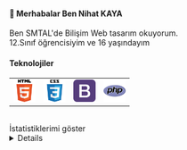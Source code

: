 <h4>👋 Merhabalar Ben Nihat KAYA</h4>
<p>Ben SMTAL'de Bilişim Web tasarım okuyorum.<br>
12.Sınıf öğrencisiyim ve 16 yaşındayım</p>
<h4>Teknolojiler</h4>
<table><tr>
<td><img src="https://raw.githubusercontent.com/github/explore/80688e429a7d4ef2fca1e82350fe8e3517d3494d/topics/html/html.png" alt="HTML" height="40"></td>
<td><img src="https://raw.githubusercontent.com/github/explore/80688e429a7d4ef2fca1e82350fe8e3517d3494d/topics/css/css.png" alt="CSS" height="40"></td>
<td><img src="https://raw.githubusercontent.com/github/explore/80688e429a7d4ef2fca1e82350fe8e3517d3494d/topics/bootstrap/bootstrap.png" alt="Bootstrap" height="40"></td>
<td><img src="https://raw.githubusercontent.com/github/explore/80688e429a7d4ef2fca1e82350fe8e3517d3494d/topics/php/php.png" alt="PHP" height="40"></td>
  </tr></table><br>
<summary>İstatistiklerimi göster</summary>
<details>
<img src="https://github-readme-stats.vercel.app/api?username=DevODD1&show_icons=true&icon_color=79ff97&text_color=9f9f9f&bg_color=0d1117&border_color=0d1117" style="float:left">
<img src="https://github-readme-stats.vercel.app/api/top-langs/?username=DevODD1&layout=compact&bg_color=0d1117&border_color=0d1117&text-color:79ff97" style="float:left;"><br><br>
 <img src="https://github-readme-streak-stats.herokuapp.com/?user=DevODD1&theme=github-dark&show_icons=true"/><br>
 </details>
</div>
